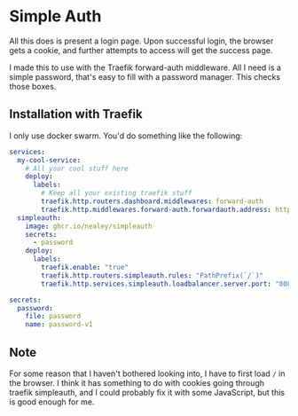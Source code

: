 # Simple Auth

All this does is present a login page.
Upon successful login, the browser gets a cookie,
and further attempts to access will get the success page.

I made this to use with the Traefik forward-auth middleware.
All I need is a simple password, that's easy to fill with a password manager.
This checks those boxes.

## Installation with Traefik

I only use docker swarm. You'd do something like the following:

```yaml
services:
  my-cool-service:
    # All your cool stuff here
    deploy:
      labels:
        # Keep all your existing traefik stuff
        traefik.http.routers.dashboard.middlewares: forward-auth
        traefik.http.middlewares.forward-auth.forwardauth.address: http://simpleauth:8080/
  simpleauth:
    image: ghcr.io/nealey/simpleauth
    secrets:
      - password
    deploy:
      labels:
        traefik.enable: "true"
        traefik.http.routers.simpleauth.rules: "PathPrefix(`/`)"
        traefik.http.services.simpleauth.loadbalancer.server.port: "8080"

secrets:
  password:
    file: password
    name: password-v1
```

## Note

For some reason that I haven't bothered looking into,
I have to first load `/` in the browser.
I think it has something to do with cookies going through traefik simpleauth,
and I could probably fix it with some JavaScript,
but this is good enough for me.
